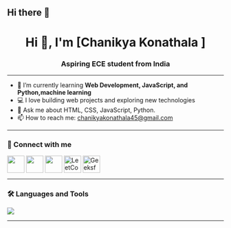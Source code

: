 ## Hi there 👋

<!--
**konathalachanikya/konathalachanikya** is a ✨ _special_ ✨ repository because its `README.md` (this file) appears on your GitHub profile.

Here are some ideas to get you started:

- 🔭 I’m currently working on ...
- 🌱 I’m currently learning ...
- 👯 I’m looking to collaborate on ...
- 🤔 I’m looking for help with ...
- 💬 Ask me about ...
- 📫 How to reach me: ...
- 😄 Pronouns: ...
- ⚡ Fun fact: ...
-->
<h1 align="center">Hi 👋, I'm [Chanikya Konathala ]</h1>
<h3 align="center">Aspiring ECE student from India</h3>

---

- 🌱 I’m currently learning **Web Development, JavaScript, and Python,machine learning**
- 💻 I love building web projects and exploring new technologies
- 💬 Ask me about HTML, CSS, JavaScript,  Python.
- 📫 How to reach me: [chanikyakonathala45@gmail.com](mailto:chanikyakonathala45@gmail.com)

---

### 🔗 Connect with me
<p align="left">
  <a href="https://www.linkedin.com/in/chanikya-konathala/" target="blank"><img align="center" src="https://skillicons.dev/icons?i=linkedin" height="40" /></a>
  <a href="https://github.com/konathalachanikya" target="blank"><img align="center" src="https://skillicons.dev/icons?i=github" height="40" /></a>
  <a href="https://www.instagram.com/_passionate_chanikya_/?hl=en" target="blank"><img align="center" src="https://skillicons.dev/icons?i=instagram" height="40" /></a>
  <a href="https://leetcode.com/u/Chanikya_konathala/" target="blank"><img align="center" src="https://upload.wikimedia.org/wikipedia/commons/1/19/LeetCode_logo_black.png" alt="LeetCode" height="40" /></a>
  <a href="https://www.geeksforgeeks.org/user/chanikyako1z1w/" target="blank"><img align="center" src="https://upload.wikimedia.org/wikipedia/commons/4/43/GeeksforGeeks.svg" alt="GeeksforGeeks" height="40" /></a>
  
</p>

---

### 🛠️ Languages and Tools
<p align="left">
  <img src="https://skillicons.dev/icons?i=c,cpp,html,css,js,python,arduino,git,github,vscode,matlab" />

  
</p>

---


